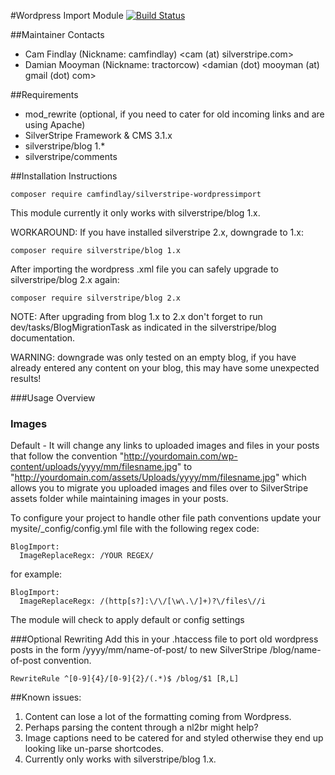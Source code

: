 #Wordpress Import Module
[![Build Status](https://travis-ci.org/camfindlay/silverstripe-wordpressimport.png?branch=master)](https://travis-ci.org/camfindlay/silverstripe-wordpressimport)

##Maintainer Contacts
* Cam Findlay (Nickname: camfindlay) <cam (at) silverstripe.com>
* Damian Mooyman (Nickname: tractorcow) <damian (dot) mooyman (at) gmail (dot) com>


##Requirements
* mod_rewrite (optional, if you need to cater for old incoming links and are using Apache)
* SilverStripe Framework & CMS 3.1.x
* silverstripe/blog 1.*
* silverstripe/comments

##Installation Instructions

    composer require camfindlay/silverstripe-wordpressimport

This module currently it only works with silverstripe/blog 1.x.

WORKAROUND: If you have installed silverstripe 2.x, downgrade to 1.x:

    composer require silverstripe/blog 1.x

After importing the wordpress .xml file you can safely upgrade to silverstripe/blog 2.x again:

    composer require silverstripe/blog 2.x

NOTE: After upgrading from blog 1.x to 2.x don't forget to run dev/tasks/BlogMigrationTask as indicated in the silverstripe/blog documentation.

WARNING: downgrade was only tested on an empty blog, if you have already entered any content on your blog, this may have some unexpected results!

###Usage Overview

### Images 
Default - It will change any links to uploaded images and 
files in your posts that follow the convention 
"http://yourdomain.com/wp-content/uploads/yyyy/mm/filesname.jpg" 
to "http://yourdomain.com/assets/Uploads/yyyy/mm/filesname.jpg" 
which allows you to migrate you uploaded images 
and files over to SilverStripe assets folder while maintaining 
images in your posts.

To configure your project to handle other file path conventions 
update your mysite/_config/config.yml file with the following regex code:

    BlogImport:
      ImageReplaceRegx: /YOUR REGEX/
  
  for example: 

    BlogImport:
      ImageReplaceRegx: /(http[s?]:\/\/[\w\.\/]+)?\/files\//i
  
The module will check to apply default or config settings  

###Optional Rewriting
Add this in your .htaccess file to port old 
wordpress posts in the form /yyyy/mm/name-of-post/
 to new SilverStripe /blog/name-of-post convention.


    RewriteRule ^[0-9]{4}/[0-9]{2}/(.*)$ /blog/$1 [R,L]


##Known issues:
1. Content can lose a lot of the formatting coming from Wordpress.
1. Perhaps parsing the content through a nl2br might help?
1. Image captions need to be catered for and styled otherwise they end up looking like un-parse shortcodes.
1. Currently only works with silverstripe/blog 1.x.

